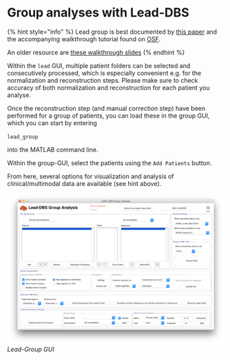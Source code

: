# Group analyses with Lead-DBS

{% hint style="info" %}
Lead group is best documented by [this paper](https://www.biorxiv.org/content/10.1101/2020.01.14.904615v1) and the accompanying walkthrough tutorial found on [OSF](https://osf.io/kj456/).

An older resource are  [these walkthrough slides](http://www.lead-dbs.org/docs/tutorials/group_analyses_horn.pdf)
{% endhint %}

Within the `lead` GUI, multiple patient folders can be selected and consecutively processed, which is especially convenient e.g. for the normalization and reconstruction steps. Please make sure to check accuracy of both normalization and reconstruction for each patient you analyse.

Once the reconstruction step \(and manual correction step\) have been performed for a group of patients, you can load these in the group GUI, which you can start by entering

`lead_group`

into the MATLAB command line.

Within the group-GUI, select the patients using the `Add Patients` button.

From here, several options for visualization and analysis of clinical/multimodal data are available \(see hint above\).

![](.gitbook/assets/lead_group_gui.png)  
_Lead-Group GUI_

